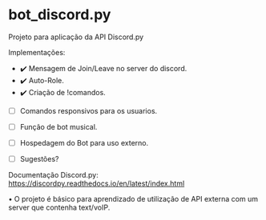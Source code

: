 # bot_discord.py
Projeto para aplicação da API Discord.py

Implementações:
- ✔️ Mensagem de Join/Leave no server do discord.
- ✔️ Auto-Role.
- ✔️ Criação de !comandos.
- [ ] Comandos responsivos para os usuarios.
- [ ] Função de bot musical.
- [ ] Hospedagem do Bot para uso externo.
- [ ] Sugestões?


Documentação Discord.py:
https://discordpy.readthedocs.io/en/latest/index.html


• O projeto é básico para aprendizado de utilização de API externa com um server que contenha text/voIP.

